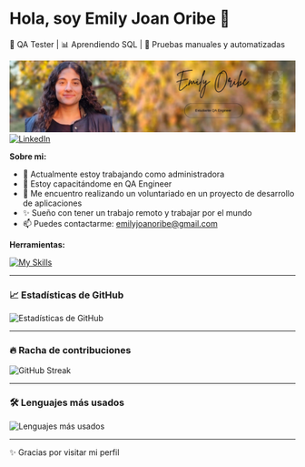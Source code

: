 # Hola, soy Emily Joan Oribe 👋  

💼 QA Tester | 📊 Aprendiendo SQL | 🧪 Pruebas manuales y automatizadas 

![Banner](https://github.com/emilyoribe-dot/emilyoribe-dot/blob/main/assets/banner.png)
[![LinkedIn](https://img.shields.io/badge/LinkedIn-Perfil-blue?style=for-the-badge&logo=linkedin)](https://www.linkedin.com/in/emily-oribe)

**Sobre mi:**
- 🔭 Actualmente estoy trabajando como administradora
- 🌱 Estoy capacitándome en QA Engineer
- 👯 Me encuentro realizando un voluntariado en un proyecto de desarrollo de aplicaciones
- ✨ Sueño con tener un trabajo remoto y trabajar por el mundo
- 📫 Puedes contactarme: emilyjoanoribe@gmail.com


**Herramientas:**

[![My Skills](https://skillicons.dev/icons?i=androidstudio,bash,discord,figma,instagram,linkedin,postman,twitter,windows)](https://skillicons.dev)
 

---

### 📈 Estadísticas de GitHub
![Estadísticas de GitHub](https://github-readme-stats.vercel.app/api?username=emilyoribe-dot&show_icons=true&theme=default&hide_title=true&hide_border=true)

---

### 🔥 Racha de contribuciones
![GitHub Streak](https://streak-stats.demolab.com?user=TU_USUARIO&theme=default&hide_border=true)

---

### 🛠️ Lenguajes más usados
![Lenguajes más usados](https://github-readme-stats.vercel.app/api/top-langs/?username=emilyoribe-dot&layout=compact&theme=default&hide_border=true)

---

✨ Gracias por visitar mi perfil


<!--
**emilyoribe-dot/emilyoribe-dot** is a ✨ _special_ ✨ repository because its `README.md` (this file) appears on your GitHub profile.
**Sobre mi:**

- 🔭 Actualmente estoy trabajando como administradora
- 🌱 Estoy capacitándome en QA Engineer
- 👯 Me encuentro realizando un voluntariado en un proyecto de desarrollo de aplicaciones
- ✨ Sueño con tener un trabajo remoto y trabajar por el mundo
- 📫 Puedes contactarme: emilyjoanoribe@gmail.com
-->
